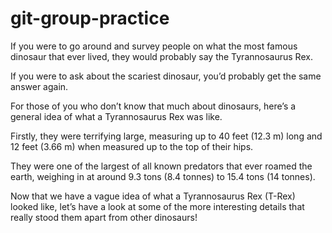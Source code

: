 # git-group-practice
If you were to go around and survey people on what the most famous dinosaur that ever lived, they would probably say the Tyrannosaurus Rex.

If you were to ask about the scariest dinosaur, you’d probably get the same answer again.

For those of you who don’t know that much about dinosaurs, here’s a general idea of what a Tyrannosaurus Rex was like.

Firstly, they were terrifying large, measuring up to 40 feet (12.3 m) long and 12 feet (3.66 m) when measured up to the top of their hips.

They were one of the largest of all known predators that ever roamed the earth, weighing in at around 9.3 tons (8.4 tonnes) to 15.4 tons (14 tonnes).

Now that we have a vague idea of what a Tyrannosaurus Rex (T-Rex) looked like, let’s have a look at some of the more interesting details that really stood them apart from other dinosaurs!